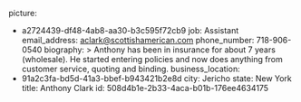picture:
  - a2724439-df48-4ab8-aa30-b3c595f72cb9
job: Assistant
email_address: aclark@scottishamerican.com
phone_number: 718-906-0540
biography: >
  Anthony has been in insurance for about 7 years (wholesale). He started entering policies and now
  does anything from customer service, quoting and binding.
business_location:
  - 91a2c3fa-bd5d-41a3-bbef-b943421b2e8d
city: Jericho
state: New York
title: Anthony Clark
id: 508d4b1e-2b33-4aca-b01b-176ee4634175
